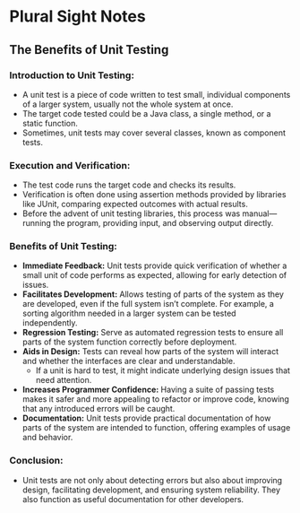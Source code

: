 # Plural Sight Notes
## The Benefits of Unit Testing
### Introduction to Unit Testing:
- A unit test is a piece of code written to test small, individual components of a larger system, usually not the whole system at once.
- The target code tested could be a Java class, a single method, or a static function.
- Sometimes, unit tests may cover several classes, known as component tests.
### Execution and Verification:
- The test code runs the target code and checks its results.
- Verification is often done using assertion methods provided by libraries like JUnit, comparing expected outcomes with actual results.
- Before the advent of unit testing libraries, this process was manual—running the program, providing input, and observing output directly.
### Benefits of Unit Testing:
- **Immediate Feedback:** Unit tests provide quick verification of whether a small unit of code performs as expected, allowing for early detection of issues.
- **Facilitates Development:** Allows testing of parts of the system as they are developed, even if the full system isn’t complete. For example, a sorting algorithm needed in a larger system can be tested independently.
- **Regression Testing:** Serve as automated regression tests to ensure all parts of the system function correctly before deployment.
- **Aids in Design:** Tests can reveal how parts of the system will interact and whether the interfaces are clear and understandable.
  - If a unit is hard to test, it might indicate underlying design issues that need attention.
- **Increases Programmer Confidence:** Having a suite of passing tests makes it safer and more appealing to refactor or improve code, knowing that any introduced errors will be caught.
- **Documentation:** Unit tests provide practical documentation of how parts of the system are intended to function, offering examples of usage and behavior.
### Conclusion:
- Unit tests are not only about detecting errors but also about improving design, facilitating development, and ensuring system reliability. They also function as useful documentation for other developers.

